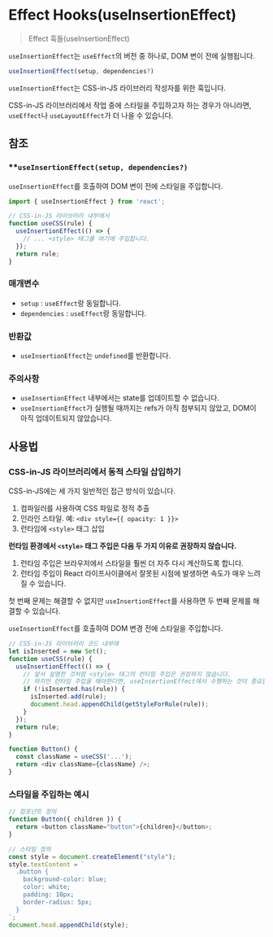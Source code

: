 # Effect Hooks(useInsertionEffect)

> Effect 훅들(useInsertionEffect)

`useInsertionEffect`는 `useEffect`의 버전 중 하나로, DOM 변이 전에 실행됩니다.

```typescript
useInsertionEffect(setup, dependencies?)
```

`useInsertionEffect`는 CSS-in-JS 라이브러리 작성자를 위한 훅입니다. 

CSS-in-JS 라이브러리에서 작업 중에 스타일을 주입하고자 하는 경우가 아니라면, `useEffect`나 `useLayoutEffect`가 더 나을 수 있습니다.

## 참조

### **`useInsertionEffect(setup, dependencies?)`

`useInsertionEffect`를 호출하여 DOM 변이 전에 스타일을 주입합니다.

```typescript
import { useInsertionEffect } from 'react';

// CSS-in-JS 라이브러리 내부에서
function useCSS(rule) {
  useInsertionEffect(() => {
    // ... <style> 태그를 여기에 주입합니다.
  });
  return rule;
}
```

### 매개변수

- `setup` : `useEffect`랑 동일합니다.
- `dependencies` : `useEffect`랑 동일합니다.

### 반환값

- `useInsertionEffect`는 `undefined`를 반환합니다.

### 주의사항

- `useInsertionEffect` 내부에서는 state를 업데이트할 수 없습니다.
- `useInsertionEffect`가 실행될 때까지는 refs가 아직 첨부되지 않았고, DOM이 아직 업데이트되지 않았습니다.

## 사용법

### **CSS-in-JS 라이브러리에서 동적 스타일 삽입하기**

CSS-in-JS에는 세 가지 일반적인 접근 방식이 있습니다.

1. 컴파일러를 사용하여 CSS 파일로 정적 추출
2. 인라인 스타일. 예: `<div style={{ opacity: 1 }}>`
3. 런타임에 `<style>` 태그 삽입

**런타임 환경에서 `<style>` 태그 주입은 다음 두 가지 이유로 권장하지 않습니다.**

1. 런타임 주입은 브라우저에서 스타일을 훨씬 더 자주 다시 계산하도록 합니다.
2. 런타임 주입이 React 라이프사이클에서 잘못된 시점에 발생하면 속도가 매우 느려질 수 있습니다.

첫 번째 문제는 해결할 수 없지만 `useInsertionEffect`를 사용하면 두 번째 문제를 해결할 수 있습니다.

`useInsertionEffect`를 호출하여 DOM 변경 전에 스타일을 주입합니다.

```typescript
// CSS-in-JS 라이브러리 코드 내부에
let isInserted = new Set();
function useCSS(rule) {
  useInsertionEffect(() => {
    // 앞서 설명한 것처럼 <style> 태그의 런타임 주입은 권장하지 않습니다.
    // 하지만 런타임 주입을 해야한다면, useInsertionEffect에서 수행하는 것이 중요합니다.
    if (!isInserted.has(rule)) {
      isInserted.add(rule);
      document.head.appendChild(getStyleForRule(rule));
    }
  });
  return rule;
}

function Button() {
  const className = useCSS('...');
  return <div className={className} />;
}
```

### 스타일을 주입하는 예시

```typescript
// 컴포넌트 정의
function Button({ children }) {
  return <button className="button">{children}</button>;
}

// 스타일 정의
const style = document.createElement("style");
style.textContent = `
  .button {
    background-color: blue;
    color: white;
    padding: 10px;
    border-radius: 5px;
  }
`;
document.head.appendChild(style);
```